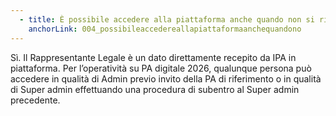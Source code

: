 ```yaml
---
  - title: È possibile accedere alla piattaforma anche quando non si ricopre il ruolo di rappresentante legale della PA?
    anchorLink: 004_possibileaccedereallapiattaformaanchequandono
---
```


Sì.
Il Rappresentante Legale è un dato direttamente recepito da IPA in piattaforma. Per l’operatività su PA digitale 2026, qualunque persona può accedere in qualità di Admin previo invito della PA di riferimento o in qualità di Super admin effettuando una procedura di subentro al Super admin precedente.
